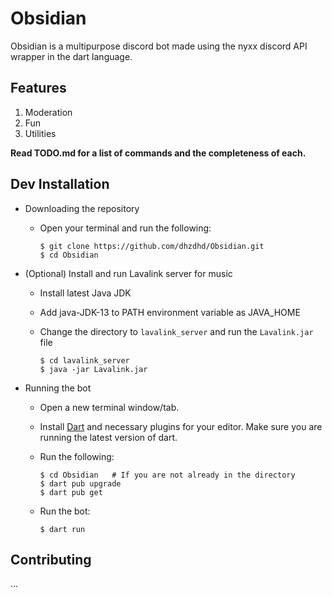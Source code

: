 # Obsidian

Obsidian is a multipurpose discord bot made using the nyxx discord API wrapper in the dart language.

## Features

1) Moderation
2) Fun
3) Utilities

**Read TODO.md for a list of commands and the completeness of each.**

## Dev Installation

- Downloading the repository

    - Open your terminal and run the following:

        ```shell
        $ git clone https://github.com/dhzdhd/Obsidian.git
        $ cd Obsidian
        ```

- (Optional) Install and run Lavalink server for music

  - Install latest Java JDK

  - Add java-JDK-13 to PATH environment variable as JAVA_HOME

  - Change the directory to `lavalink_server` and run the `Lavalink.jar` file

    ```shell
    $ cd lavalink_server
    $ java -jar Lavalink.jar
    ```

- Running the bot

  - Open a new terminal window/tab.

  - Install [Dart](https://dart.dev/get-dart) and necessary plugins for your editor. Make sure you are running the latest version of dart.

  - Run the following:

    ```shell
    $ cd Obsidian   # If you are not already in the directory
    $ dart pub upgrade
    $ dart pub get
    ```

  - Run the bot:

    ```shell
    $ dart run
    ```

## Contributing

...
